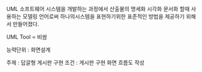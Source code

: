 UML 
소프트웨어 시스템을 개발하는 과정에서 산출물의 명세화 시각화 문서화 할때 사용하는 모델링 언어로써 하나의시스템을 표현하기위한 표준적인 방법을 제공하기 위해서 만들어졌다.

UML Tool = 비쌈


능력단위 : 화면설계 

주제 : 답글형 게시판 구현
조건 : 게시판 구현 화면 흐름도 작성 